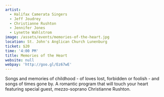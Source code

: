 ```yaml
---
artist:
  - Halifax Camerata Singers
  - Jeff Joudrey
  - Christianne Rushton
  - Jennifer Jones
  - Lynette Wahlstrom
image: /assets/events/memories-of-the-heart.jpg
location: St. John's Anglican Church Lunenburg
ticket: $20
time: '4:00 PM'
title: Memories of the Heart
website: null
webpay: 'http://goo.gl/Ez67wE'
---
```


Songs and memories of childhood - of loves lost, forbidden or foolish - and songs of times gone by. A romantic program that will touch your heart featuring special guest, mezzo-soprano Christianne Rushton.
